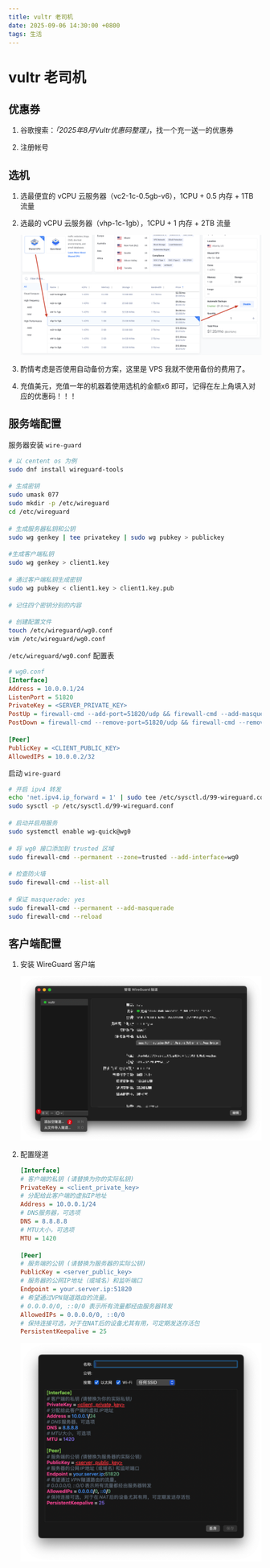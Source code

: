 ```yaml
---
title: vultr 老司机
date: 2025-09-06 14:30:00 +0800
tags: 生活
---
```

# vultr 老司机

## 优惠券

1. 谷歌搜索：*「2025年8月Vultr优惠码整理」*，找一个充一送一的优惠券

2. 注册帐号



## 选机

1. 选最便宜的 vCPU 云服务器（vc2-1c-0.5gb-v6），1CPU + 0.5 内存 + 1TB 流量

2. 选最的 vCPU 云服务器（vhp-1c-1gb），1CPU + 1 内存 + 2TB 流量 

   ![云服务器](../../assets/vultr.assets/image-20250906184730532.png)

3. 酌情考虑是否使用自动备份方案，这里是 VPS 我就不使用备份的费用了。

4. 充值美元，充值一年的机器着使用选机的金额x6 即可，记得在左上角填入对应的优惠码！！！



## 服务端配置

服务器安装 `wire-guard`

```bash
# 以 centent os 为例
sudo dnf install wireguard-tools

# 生成密钥
sudo umask 077
sudo mkdir -p /etc/wireguard
cd /etc/wireguard

# 生成服务器私钥和公钥
sudo wg genkey | tee privatekey | sudo wg pubkey > publickey

#生成客户端私钥
sudo wg genkey > client1.key

# 通过客户端私钥生成密钥
sudo wg pubkey < client1.key > client1.key.pub

# 记住四个密钥分别的内容

# 创建配置文件
touch /etc/wireguard/wg0.conf
vim /etc/wireguard/wg0.conf
```

`/etc/wireguard/wg0.conf` 配置表

```ini
# wg0.conf
[Interface]
Address = 10.0.0.1/24
ListenPort = 51820
PrivateKey = <SERVER_PRIVATE_KEY>
PostUp = firewall-cmd --add-port=51820/udp && firewall-cmd --add-masquerade
PostDown = firewall-cmd --remove-port=51820/udp && firewall-cmd --remove-masquerade

[Peer]
PublicKey = <CLIENT_PUBLIC_KEY>
AllowedIPs = 10.0.0.2/32
```

启动 `wire-guard`

``` bash
# 开启 ipv4 转发
echo 'net.ipv4.ip_forward = 1' | sudo tee /etc/sysctl.d/99-wireguard.conf
sudo sysctl -p /etc/sysctl.d/99-wireguard.conf

# 启动并启用服务
sudo systemctl enable wg-quick@wg0

# 将 wg0 接口添加到 trusted 区域
sudo firewall-cmd --permanent --zone=trusted --add-interface=wg0

# 检查防火墙
sudo firewall-cmd --list-all

# 保证 masquerade: yes
sudo firewall-cmd --permanent --add-masquerade
sudo firewall-cmd --reload
```



## 客户端配置

1. 安装 WireGuard 客户端

   ![WireGuard 客户端操作](../../assets/vultr.assets/image-20250906190112587.png)

2. 配置隧道

   ```ini
   [Interface]
   # 客户端的私钥 (请替换为你的实际私钥)
   PrivateKey = <client_private_key>
   # 分配给此客户端的虚拟IP地址
   Address = 10.0.0.1/24
   # DNS服务器，可选项
   DNS = 8.8.8.8
   # MTU大小，可选项
   MTU = 1420
   
   [Peer]
   # 服务端的公钥 (请替换为服务器的实际公钥)
   PublicKey = <server_public_key>
   # 服务器的公网IP地址（或域名）和监听端口
   Endpoint = your.server.ip:51820
   # 希望通过VPN隧道路由的流量。
   # 0.0.0.0/0, ::0/0 表示所有流量都经由服务器转发
   AllowedIPs = 0.0.0.0/0, ::0/0
   # 保持连接可选，对于在NAT后的设备尤其有用，可定期发送存活包
   PersistentKeepalive = 25
   ```

   ![WireGuard 客户端配置](../../assets/vultr.assets/image-20250906190150769.png)